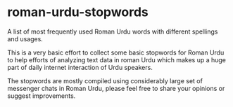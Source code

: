 # roman-urdu-stopwords
A list of most frequently used Roman Urdu words with different spellings and usages.

This is a very basic effort to collect some basic stopwords for Roman Urdu to help efforts of analyzing text data in roman Urdu which makes up a huge part of daily internet interaction of Urdu speakers.

The stopwords are mostly compiled using considerably large set of messenger chats in Roman Urdu, please feel free to share your opinions or suggest improvements.
